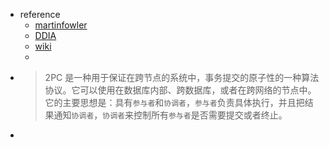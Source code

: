 - reference
	- [martinfowler](https://martinfowler.com/articles/patterns-of-distributed-systems/two-phase-commit.html)
	- [DDIA](http://ddia.vonng.com/#/ch9?id=%e4%b8%a4%e9%98%b6%e6%ae%b5%e6%8f%90%e4%ba%a4%e7%ae%80%e4%bb%8b)
	- [wiki](https://zh.wikipedia.org/wiki/%E4%BA%8C%E9%98%B6%E6%AE%B5%E6%8F%90%E4%BA%A4)
	-
- > 2PC 是一种用于保证在跨节点的系统中，事务提交的原子性的一种算法协议。它可以使用在数据库内部、跨数据库，或者在跨网络的节点中。它的主要思想是：具有`参与者`和`协调者`，`参与者`负责具体执行，并且把结果通知`协调者`，`协调者`来控制所有`参与者`是否需要提交或者终止。
-